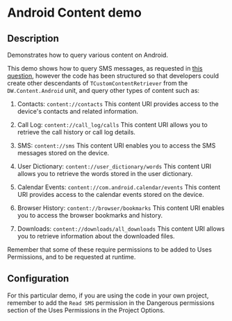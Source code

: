 # Android Content demo

## Description

Demonstrates how to query various content on Android.

This demo shows how to query SMS messages, as requested in [this question](https://en.delphipraxis.net/topic/9221-is-there-a-way-to-save-messages-text-on-android-devices), however the code has been structured so that developers could create other descendants of `TCustomContentRetriever` from the `DW.Content.Android` unit, and query other types of content such as:

1. Contacts: `content://contacts`
   This content URI provides access to the device's contacts and related information.

2. Call Log: `content://call_log/calls`
   This content URI allows you to retrieve the call history or call log details.

3. SMS: `content://sms`
   This content URI enables you to access the SMS messages stored on the device.

4. User Dictionary: `content://user_dictionary/words`
   This content URI allows you to retrieve the words stored in the user dictionary.

5. Calendar Events: `content://com.android.calendar/events`
   This content URI provides access to the calendar events stored on the device.

6. Browser History: `content://browser/bookmarks`
   This content URI enables you to access the browser bookmarks and history.

7. Downloads: `content://downloads/all_downloads`
   This content URI allows you to retrieve information about the downloaded files.

Remember that some of these require permissions to be added to Uses Permissions, and to be requested at runtime.

## Configuration

For this particular demo, if you are using the code in your own project, remember to add the `Read SMS` permission in the Dangerous permissions section of the Uses Permissions in the Project Options.




